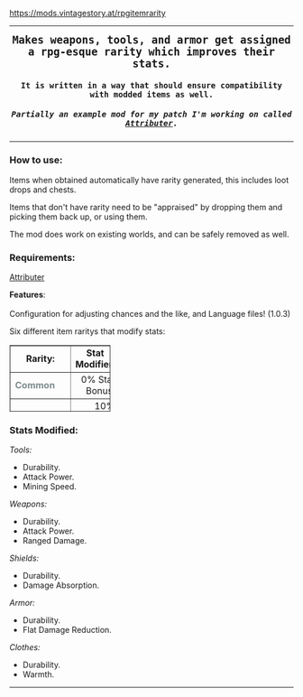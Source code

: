 https://mods.vintagestory.at/rpgitemrarity
<hr />
<p style="text-align: center;"><span style="font-size: 14pt; font-family: 'andale mono', monospace;"><strong>Makes weapons, tools, and armor get assigned a rpg-esque rarity which improves their stats.</strong></span></p>
<h4 style="text-align: center;"><span style="font-family: 'andale mono', monospace;">It is written in a way that should ensure compatibility with modded items as well.</span></h4>
<h5 style="text-align: center;"><span style="font-family: 'andale mono', monospace;">Partially an example mod for my patch I'm working on called <a title="Attributer" href="https://mods.vintagestory.at/attributer">Attributer</a>.</span></h5>
<hr />
<h3><strong>How to use:</strong></h3>
<p>Items when obtained automatically have rarity generated, this includes loot drops and chests.</p>
<p>Items that don't have rarity need to be "appraised" by dropping them and picking them back up, or using them.</p>
<p>The mod does work on existing worlds, and can be safely removed as well.</p>
<h3><strong>Requirements:</strong></h3>
<p><a title="Attributer" href="https://mods.vintagestory.at/attributer">Attributer</a></p>
<p><strong>Features</strong>:<br /><br />Configuration for adjusting chances and the like, and Language files! (1.0.3)</p>
<p>Six different item raritys that modify stats:</p>
<table style="border-collapse: collapse; width: 35.5286%; height: 118px;" border="1">
<tbody>
<tr style="height: 17px;">
<td style="width: 19.7624%; height: 17px; text-align: center;"><strong>Rarity:</strong></td>
<td style="width: 40.084%; height: 17px; text-align: center;"><strong>Stat Modifier:</strong></td>
<td style="width: 116.654%; text-align: center; height: 17px;"><strong>Rarity Chance:</strong></td>
</tr>
<tr style="height: 17px;">
<td style="width: 19.7624%; height: 17px;"><strong><span style="color: #7e8c8d;">Common</span></strong></td>
<td style="width: 40.084%; height: 17px; text-align: right;">&nbsp; 0% Stat Bonus.</td>
<td style="width: 116.654%; height: 17px; text-align: center;">50%</td>
</tr>
<tr style="height: 17px;">
<td style="width: 19.7624%; height: 17px;"><strong><span style="color: #27ae60;">Uncommon</span></strong></td>
<td style="width: 40.084%; height: 17px; text-align: right;">10% Stat Bonus.</td>
<td style="width: 116.654%; height: 17px; text-align: center;">20%</td>
</tr>
<tr style="height: 16px;">
<td style="width: 19.7624%; height: 16px;"><strong><span style="color: #2880b9;">Rare</span></strong></td>
<td style="width: 40.084%; height: 16px; text-align: right;">20% Stat Bonus.</td>
<td style="width: 116.654%; height: 16px; text-align: center;">15%</td>
</tr>
<tr style="height: 17px;">
<td style="width: 19.7624%; height: 17px;"><strong><span style="color: #8e44ad;">Epic</span></strong></td>
<td style="width: 40.084%; height: 17px; text-align: right;">30% Stat Bonus.</td>
<td style="width: 116.654%; height: 17px; text-align: center;">10%</td>
</tr>
<tr style="height: 17px;">
<td style="width: 19.7624%; height: 17px;"><strong><span style="color: #f29d12;">Legendary</span></strong></td>
<td style="width: 40.084%; height: 17px; text-align: right;">40% Stat Bonus.</td>
<td style="width: 116.654%; height: 17px; text-align: center;">~5%</td>
</tr>
<tr style="height: 17px;">
<td style="width: 19.7624%; height: 17px;"><strong><span style="color: #e74c3c;">Unique</span></strong></td>
<td style="width: 40.084%; height: 17px; text-align: right;">50% Stat Bonus.</td>
<td style="width: 116.654%; height: 17px; text-align: center;">~1%</td>
</tr>
</tbody>
</table>
<h3><strong>Stats Modified:</strong></h3>
<p><em>Tools:</em></p>
<ul>
<li>Durability.</li>
<li>Attack Power.</li>
<li>Mining Speed.</li>
</ul>
<p><em>Weapons:</em></p>
<ul>
<li>Durability.</li>
<li>Attack Power.</li>
<li>Ranged Damage.</li>
</ul>
<p><em>Shields:</em></p>
<ul>
<li>Durability.</li>
<li>Damage Absorption.</li>
</ul>
<p><em>Armor:</em></p>
<ul>
<li>Durability.</li>
<li>Flat Damage Reduction.</li>
</ul>
<p><em>Clothes:</em></p>
<ul>
<li>Durability.</li>
<li style="text-align: left;">Warmth.</li>
</ul>
</div>
<hr />
